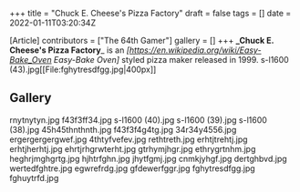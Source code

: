 +++
title = "Chuck E. Cheese's Pizza Factory"
draft = false
tags = []
date = 2022-01-11T03:20:34Z

[Article]
contributors = ["The 64th Gamer"]
gallery = []
+++
**_Chuck E. Cheese's Pizza Factory**_ is an _[https://en.wikipedia.org/wiki/Easy-Bake_Oven Easy-Bake Oven]_ styled pizza maker released in 1999.
s-l1600 (43).jpg[[File:fghytresdfgg.jpg|400px]]
## Gallery ##
<gallery>
rnytnytyn.jpg
f43f3ff34.jpg
s-l1600 (40).jpg
s-l1600 (39).jpg
s-l1600 (38).jpg
45h45thnthnth.jpg
f43f3f4g4tg.jpg
34r34y4556.jpg
ergergergergwef.jpg
4thtyfvefev.jpg
rethtreth.jpg
erhtjtrehtj.jpg
erhtjherhtj.jpg
ehrtjrhgrwterht.jpg
gtrhymjhgr.jpg
ethrygrtnhm.jpg
heghrjmghgrtg.jpg
hjhtrfghn.jpg
jhytfgmj.jpg
cnmkjyhgf.jpg
dertghbvd.jpg
wertedfghtre.jpg
egwrefrdg.jpg
gfdewerfggr.jpg
fghytresdfgg.jpg
fghuytrfd.jpg
</gallery>